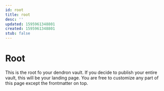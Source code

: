 ```yaml
---
id: root
title: root
desc: ''
updated: 1595961348801
created: 1595961348801
stub: false
---
```


# Root

This is the root fo your dendron vault. If you decide to publish your entire vault, this will be your landing page. You are free to customize any part of this page except the frontmatter on top. 
